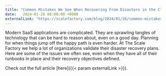 ```yaml
---
title: "Common Mistakes We See When Recovering From Disasters in the Cloud"
date:   2024-01-26 08:00:00 +0000
externalLink: "https://scalefactory.com/blog/2024/01/26/common-mistakes-we-see-when-recovering-from-disasters-in-the-cloud/"
---
```


Modern SaaS applications are complicated. They are sprawling tangles of technology that can be hard to reason about, even on a good day. Planning for when things jump off the happy path is even harder. At The Scale Factory we help a lot of organizations validate their disaster recovery plans. Here are some of the issues we often see, even when they have all of their runbooks in place and their recovery objectives defined.

Check out the full article [here]({{< param externalLink >}}).